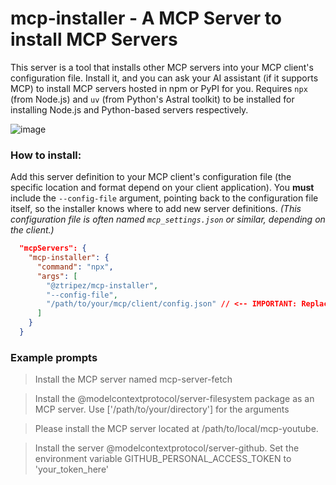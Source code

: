 # mcp-installer - A MCP Server to install MCP Servers

This server is a tool that installs other MCP servers into your MCP client's configuration file. Install it, and you can ask your AI assistant (if it supports MCP) to install MCP servers hosted in npm or PyPI for you. Requires `npx` (from Node.js) and `uv` (from Python's Astral toolkit) to be installed for installing Node.js and Python-based servers respectively.

![image](https://github.com/user-attachments/assets/d082e614-b4bc-485c-a7c5-f80680348793)

### How to install:

Add this server definition to your MCP client's configuration file (the specific location and format depend on your client application). You **must** include the `--config-file` argument, pointing back to the configuration file itself, so the installer knows where to add new server definitions.
*(This configuration file is often named `mcp_settings.json` or similar, depending on the client.)*

```json
  "mcpServers": {
    "mcp-installer": {
      "command": "npx",
      "args": [
        "@ztripez/mcp-installer",
        "--config-file",
        "/path/to/your/mcp/client/config.json" // <-- IMPORTANT: Replace with the actual path
      ]
    }
  }
```

### Example prompts

> Install the MCP server named mcp-server-fetch

> Install the @modelcontextprotocol/server-filesystem package as an MCP server. Use ['/path/to/your/directory'] for the arguments

> Please install the MCP server located at /path/to/local/mcp-youtube.

> Install the server @modelcontextprotocol/server-github. Set the environment variable GITHUB_PERSONAL_ACCESS_TOKEN to 'your_token_here'
